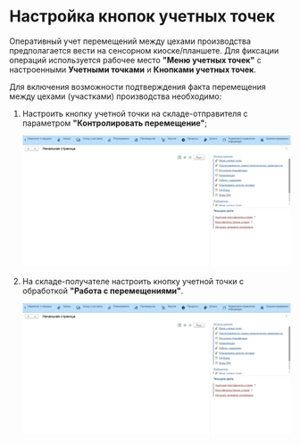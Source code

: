 # Настройка кнопок учетных точек

Оперативный учет перемещений между цехами производства предполагается вести на сенсорном киоске/планшете. Для фиксации операций используется рабочее место **"Меню учетных точек"** с настроенными **Учетными точками** и **Кнопками учетных точек**.

Для включения возможности подтверждения факта перемещения между цехами (участками) производства необходимо:

1. Настроить кнопку учетной точки на складе-отправителя с параметром **"Контролировать перемещение"**;

    ![1](CommonInformation.assets/1.gif)

2. На складе-получателе настроить кнопку учетной точки с обработкой **"Работа с перемещениями"**.

    ![2](CommonInformation.assets/2.gif)
